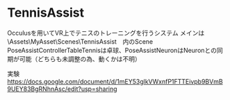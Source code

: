 # TennisAssist
Occulusを用いてVR上でテニスのトレーニングを行うシステム
メインは
\Assets\MyAsset\Scenes\TennisAssist　内のScene
PoseAssistControllerTableTennisは卓球、PoseAssistNeuronはNeuronとの同期が可能（どちらも未調整の為、動くかは不明）

実験
https://docs.google.com/document/d/1mEY53glkVWxnfP1FTTEivpb9BVmB9UEY83BgRNhnAsc/edit?usp=sharing
